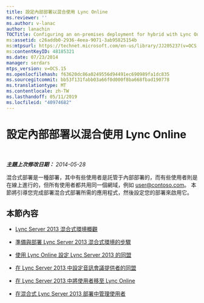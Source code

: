```yaml
---
title: 設定內部部署以混合使用 Lync Online
ms.reviewer: ''
ms.author: v-lanac
author: lanachin
TOCTitle: Configuring an on-premises deployment for hybrid with Lync Online
ms:assetid: c26addb0-2936-4eea-9071-3ab95825154b
ms:mtpsurl: https://technet.microsoft.com/en-us/library/JJ205237(v=OCS.15)
ms:contentKeyID: 48185321
ms.date: 07/23/2014
manager: serdars
mtps_version: v=OCS.15
ms.openlocfilehash: f63620dc86a0249556d94491ec690989fa1dc835
ms.sourcegitcommit: bb53f131fabb03a66f0d000f8ba668fbad190778
ms.translationtype: MT
ms.contentlocale: zh-TW
ms.lasthandoff: 05/11/2019
ms.locfileid: "40974682"
---
```

<div data-xmlns="http://www.w3.org/1999/xhtml">

<div class="topic" data-xmlns="http://www.w3.org/1999/xhtml" data-msxsl="urn:schemas-microsoft-com:xslt" data-cs="http://msdn.microsoft.com/en-us/">

<div data-asp="http://msdn2.microsoft.com/asp">

# <a name="configuring-an-on-premises-deployment-for-hybrid-with-lync-online"></a>設定內部部署以混合使用 Lync Online

</div>

<div id="mainSection">

<div id="mainBody">

<span> </span>

_**主題上次修改日期：** 2014-05-28_

混合式部署是一種部署，其中有些使用者是託管于內部部署的，而有些使用者則是在線上進行的，但所有使用者都共用同一個網域，例如 user@contoso.com。 本節將引導您完成部署混合式部署所需的應用程式，然後設定您的部署來啟用它。

<div>

## <a name="in-this-section"></a>本節內容

  - [Lync Server 2013 混合式環境概觀](lync-server-2013-overview-of-the-lync-server-hybrid-environment.md)

  - [準備與部署 Lync Server 2013 混合式環境的步驟](lync-server-2013-steps-to-prepare-and-deploy-lync-server-hybrid-environment.md)

  - [使用 Lync Online 設定 Lync Server 2013 的同盟](lync-server-2013-configure-federation-with-lync-online.md)

  - [在 Lync Server 2013 中設定音訊會議提供者的同盟](lync-server-2013-configure-federation-for-an-audio-conferencing-provider.md)

  - [在 Lync Server 2013 中將使用者移至 Lync Online](lync-server-2013-move-users-to-lync-online.md)

  - [在混合式 Lync Server 2013 部署中管理使用者](lync-server-2013-administering-users-in-a-hybrid-deployment.md)

</div>

</div>

<span> </span>

</div>

</div>

</div>

